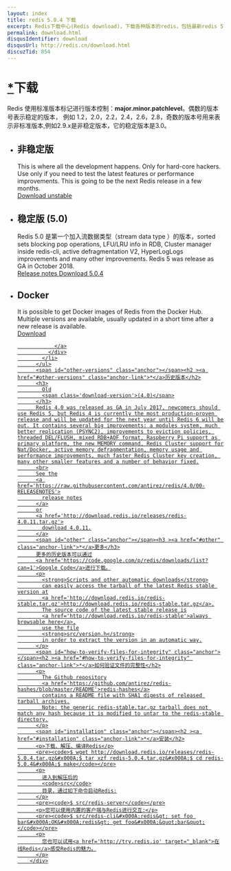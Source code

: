 ```yaml
---
layout: index
title: redis 5.0.4 下载
excerpt: Redis下载中心(Redis download)，下载各种版本的redis，包括最新redis 5.0.4稳定版redis,5.0.4-Beta版本以及win32/64版本
permalink: download.html
disqusIdentifier: download
disqusUrl: http://redis.cn/download.html
discuzTid: 854
---
```


<div class='text'>
          <span id="download" class="anchor"></span><h1><a href="#download" class="anchor-link">*</a>下载</h1>
          <p>
            Redis 使用标准版本标记进行版本控制：<span style="font-weight:bold;">major.minor.patchlevel</span>。偶数的版本号表示稳定的版本，
			例如 1.2，2.0，2.2，2.4，2.6，2.8，奇数的版本号用来表示非标准版本,例如2.9.x是非稳定版本，它的稳定版本是3.0。
          </p>
          <ul class='download-versions'>
            <li>
              <h2>
                非稳定版
              </h2>
              This is where all the development happens. Only for hard-core hackers. Use only if you need to test the latest features or performance improvements. This is going to be the next Redis release in a few months.
              <div class='download-links'>
                <a class='download-link' href='https://github.com/antirez/redis/archive/unstable.tar.gz'>
                  <i class='fa fa-arrow-circle-o-down'></i>
                  Download
                  unstable
                </a>
              </div>
            </li>
            <li>
              <h2>
                稳定版
                <span class='download-version'>(5.0)</span>
              </h2>
			  Redis 5.0 是第一个加入流数据类型（stream data type ）的版本，sorted sets blocking pop operations, LFU/LRU info in RDB, Cluster manager inside redis-cli, active defragmentation V2, HyperLogLogs improvements and many other improvements. Redis 5 was release as GA in October 2018.
              <div class='download-links'>
                <a class='download-link' href='https://raw.githubusercontent.com/antirez/redis/5.0/00-RELEASENOTES'>
                  <i class='fa fa-file-text-o'></i>
                  Release notes
                </a>
                <a class='download-link' href='http://download.redis.io/releases/redis-5.0.4.tar.gz'>
                  <i class='fa fa-arrow-circle-o-down'></i>
                  Download
                  5.0.4
                </a>
              </div>
            </li>
            <li>
              <h2>
                Docker
              </h2>
              It is possible to get Docker images of Redis from the Docker Hub. Multiple versions are available, usually updated in a short time after a new release is available.
              <div class='download-links'>
                <a class='download-link' href='https://hub.docker.com/_/redis/'>
                  <i class='fa fa-arrow-circle-o-down'></i>
                  Download
                  
                </a>
              </div>
            </li>
          </ul>
          <span id="other-versions" class="anchor"></span><h2 ><a href="#other-versions" class="anchor-link">*</a>历史版本</h2>
          <h3>
            Old
            <span class='download-version'>(4.0)</span>
          </h3>
          Redis 4.0 was released as GA in July 2017, newcomers should use Redis 5, but Redis 4 is currently the most production-proven release and will be updated for the next year until Redis 6 will be out. It contains several big improvements: a modules system, much better replication (PSYNC2), improvements to eviction policies, threaded DEL/FLUSH, mixed RDB+AOF format, Raspberry Pi support as primary platform, the new MEMORY command, Redis Cluster support for Nat/Docker, active memory defragmentation, memory usage and performance improvements, much faster Redis Cluster key creation, many other smaller features and a number of behavior fixed.
          <br>
          See the
          <a href='https://raw.githubusercontent.com/antirez/redis/4.0/00-RELEASENOTES'>
            release notes
          </a>
          or
          <a href='http://download.redis.io/releases/redis-4.0.11.tar.gz'>
            download 4.0.11.
          </a>
          <span id="other" class="anchor"></span><h3 ><a href="#other" class="anchor-link">*</a>更多</h3>
          更多的历史版本可以通过
          <a href='https://code.google.com/p/redis/downloads/list?can=1'>Google Code</a>进行下载。
          <p>
            <strong>Scripts and other automatic downloads</strong>
            can easily access the tarball of the latest Redis stable version at
            <a href='http://download.redis.io/redis-stable.tar.gz'>http://download.redis.io/redis-stable.tar.gz</a>.
            The source code of the latest stable release is
            <a href='http://download.redis.io/redis-stable'>always browsable here</a>,
            use the file
            <strong>src/version.h</strong>
            in order to extract the version in an automatic way.
          </p>
          <span id="how-to-verify-files-for-integrity" class="anchor"></span><h2 ><a href="#how-to-verify-files-for-integrity" class="anchor-link">*</a>如何验证文件的完整性</h2>
          <p>
            The Github repository
            <a href='https://github.com/antirez/redis-hashes/blob/master/README'>redis-hashes</a>
            contains a README file with SHA1 digests of released tarball archives.
            Note: the generic redis-stable.tar.gz tarball does not match any hash because it is modified to untar to the redis-stable directory.
          </p>
          <span id="installation" class="anchor"></span><h2 ><a href="#installation" class="anchor-link">*</a>安装</h2>
          <p>下载、解压、编译Redis</p>
          <pre><code>$ wget http://download.redis.io/releases/redis-5.0.4.tar.gz&#x000A;$ tar xzf redis-5.0.4.tar.gz&#x000A;$ cd redis-5.0.4&#x000A;$ make</code></pre>
          <p>
            进入到解压后的
            <code>src</code>
            目录，通过如下命令启动Redis:
          </p>
          <pre><code>$ src/redis-server</code></pre>
          <p>您可以使用内置的客户端与Redis进行交互:</p>
          <pre><code>$ src/redis-cli&#x000A;redis&gt; set foo bar&#x000A;OK&#x000A;redis&gt; get foo&#x000A;&quot;bar&quot;</code></pre>
          <p>
            您也可以试用<a href='http://try.redis.io' target="_blank">在线Redis</a>感受Redis的魅力。
          </p>
        </div>